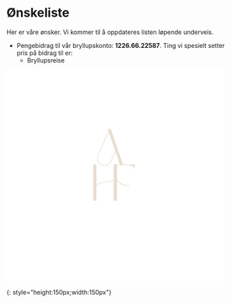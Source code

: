 # Ønskeliste

Her er våre ønsker. Vi kommer til å oppdateres listen løpende underveis.

- Pengebidrag til vår bryllupskonto: **1226.66.22587**. Ting vi spesielt setter pris på bidrag til er:
    - Bryllupsreise


![axhf](../Images/logo.png){: style="height:150px;width:150px"}
